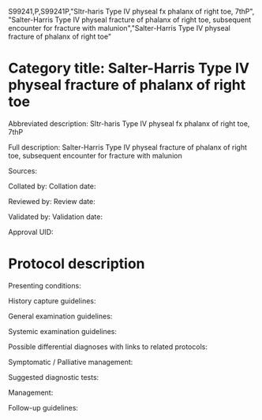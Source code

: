 S99241,P,S99241P,"Sltr-haris Type IV physeal fx phalanx of right toe, 7thP", "Salter-Harris Type IV physeal fracture of phalanx of right toe, subsequent encounter for fracture with malunion","Salter-Harris Type IV physeal fracture of phalanx of right toe"
# Category title: Salter-Harris Type IV physeal fracture of phalanx of right toe

Abbreviated description: Sltr-haris Type IV physeal fx phalanx of right toe, 7thP

Full description: Salter-Harris Type IV physeal fracture of phalanx of right toe, subsequent encounter for fracture with malunion

Sources:

Collated by:
Collation date:

Reviewed by:
Review date:

Validated by:
Validation date:

Approval UID:

# Protocol description

Presenting conditions:

History capture guidelines:

General examination guidelines:

Systemic examination guidelines:

Possible differential diagnoses with links to related protocols:

Symptomatic / Palliative management:

Suggested diagnostic tests:

Management:

Follow-up guidelines:
